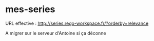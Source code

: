 # mes-series

URL effective :
http://series.rego-workspace.fr/?orderby=relevance

A migrer sur le serveur d'Antoine si ça déconne
